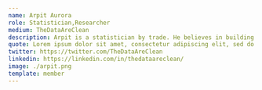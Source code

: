 ```yaml
---
name: Arpit Aurora
role: Statistician,Researcher
medium: TheDataAreClean
description: Arpit is a statistician by trade. He believes in building sustainable and intersectional solutions for the society. Avid cyclist and reader. Passionate about OpenEducation.
quote: Lorem ipsum dolor sit amet, consectetur adipiscing elit, sed do eiusmod tempor incididunt ut labore et dolore magna aliqua.
twitter: https://twitter.com/TheDataAreClean
linkedin: https://linkedin.com/in/thedataareclean/
image: ./arpit.png
template: member
---
```

